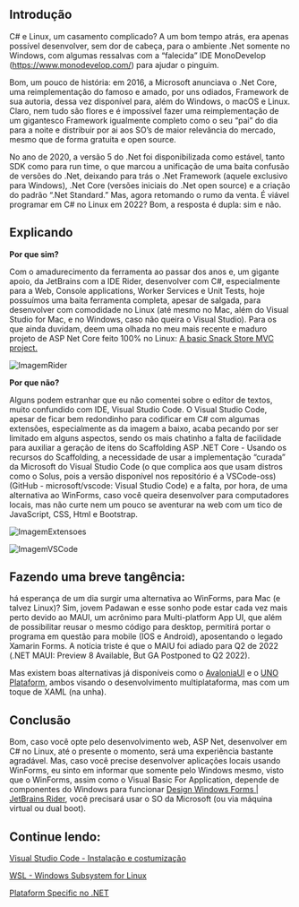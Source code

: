 ## Introdução

C# e Linux, um casamento complicado? A um bom tempo atrás, era apenas possível desenvolver, sem dor de cabeça, para o ambiente .Net somente no Windows, com algumas ressalvas com a “falecida” IDE MonoDevelop (https://www.monodevelop.com/) para ajudar o pinguim.

Bom, um pouco de história: em 2016, a Microsoft anunciava o .Net Core, uma reimplementação do famoso e amado, por uns odiados, Framework de sua autoria, dessa vez disponível para, além do Windows, o macOS e Linux. Claro, nem tudo são flores e é impossível fazer uma reimplementação de um gigantesco Framework igualmente completo como o seu “pai” do dia para a noite e distribuir por ai aos SO’s de maior relevância do mercado, mesmo que de forma gratuita e open source.

No ano de 2020, a versão 5 do .Net foi disponibilizada como estável, tanto SDK como para run time, o que marcou a unificação de uma baita confusão de versões do .Net, deixando para trás o .Net Framework (aquele exclusivo para Windows), .Net Core (versões iniciais do .Net open source) e a criação do padrão “.Net Standard.” Mas, agora retomando o rumo da venta. É viável programar em C# no Linux em 2022? Bom, a resposta é dupla: sim e não.

## Explicando

**Por que sim?**

Com o amadurecimento da ferramenta ao passar dos anos e, um gigante apoio, da JetBrains com a IDE Rider, desenvolver com C#, especialmente para a Web, Console applications, Worker Services e Unit Tests, hoje possuímos uma baita ferramenta completa, apesar de salgada, para desenvolver com comodidade no Linux (até mesmo no Mac, além do Visual Studio for Mac, e no Windows, caso não queira o Visual Studio). Para os que ainda duvidam, deem uma olhada no meu mais recente e maduro projeto de ASP Net Core feito 100% no Linux: [A basic Snack Store MVC project.](https://github.com/JGMelon22/Snacks_Web_MVC_SqlServer)

![ImagemRider](https://user-images.githubusercontent.com/73988556/151468561-fbaa27be-625f-47c2-ac71-80a7a7f826d2.png)

**Por que não?**

Alguns podem estranhar que eu não comentei sobre o editor de textos, muito confundido com IDE, Visual Studio Code. O Visual Studio Code, apesar de ficar bem redondinho para codificar em C# com algumas extensões, especialmente as da imagem a baixo, acaba pecando por ser limitado em alguns aspectos, sendo os mais chatinho a falta de facilidade para auxiliar a geração de itens do Scaffolding ASP .NET Core - Usando os recursos do Scaffolding, a necessidade de usar a implementação “curada” da Microsoft do Visual Studio Code (o que complica aos que usam distros como o Solus, pois a versão disponível nos repositório é a VSCode-oss) (GitHub - microsoft/vscode: Visual Studio Code) e a falta, por hora, de uma alternativa ao WinForms, caso você queira desenvolver para computadores locais, mas não curte nem um pouco se aventurar na web com um tico de JavaScript, CSS, Html e Bootstrap.

![ImagemExtensoes](https://user-images.githubusercontent.com/73988556/151468654-aca6cd7a-8142-472e-883f-477c03648519.png)

![ImagemVSCode](https://user-images.githubusercontent.com/73988556/151468658-fb5319ac-a8d3-4c7f-b0be-1313e407c70b.png)

## Fazendo uma breve tangência: 

há esperança de um dia surgir uma alternativa ao WinForms, para Mac (e talvez Linux)? Sim, jovem Padawan e esse sonho pode estar cada vez mais perto devido ao MAUI, um acrônimo para Multi-platform App UI, que além de possibilitar reusar o mesmo código para desktop, permitirá portar o programa em questão para mobile (IOS e Android), aposentando o legado Xamarin Forms. A notícia triste é que o MAIU foi adiado para Q2 de 2022 (.NET MAUI: Preview 8 Available, But GA Postponed to Q2 2022).

Mas existem boas alternativas já disponíveis como o [AvaloniaUI](https://avaloniaui.net/) e o [UNO Plataform](https://platform.uno/), ambos visando o desenvolvimento multiplataforma, mas com um toque de XAML (na unha).
 
 ## Conclusão

Bom, caso você opte pelo desenvolvimento web, ASP Net, desenvolver em C# no Linux, até o presente o momento, será uma experiência bastante agradável. Mas, caso você precise desenvolver aplicações locais usando WinForms, eu sinto em informar que somente pelo Windows mesmo, visto que o WinForms, assim como o Visual Basic For Application, depende de componentes do Windows para funcionar [Design Windows Forms | JetBrains Rider](https://www.jetbrains.com/help/rider/Working_with_Windows_Forms.html), você precisará usar o SO da Microsoft (ou via máquina virtual ou dual boot). 

## Continue lendo:

[Visual Studio Code - Instalação e costumização](https://balta.io/blog/visual-studio-code-instalacao-customizacao)

[WSL - Windows Subsystem for Linux](https://balta.io/blog/wsl)

[Plataform Specific no .NET](https://balta.io/blog/dotnet-platform-specific)
